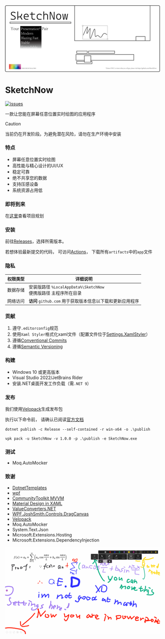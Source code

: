 ![Banner](https://github.com/SketchNow/SketchNow.WPF/blob/main/docs/banner.png)

# SketchNow

[![issues](https://img.shields.io/github/issues/SketchNow/SketchNow.WPF.svg)](https://github.com/SketchNow/SktechNow.WPF/issues)

一款让您能在屏幕任意位置实时绘图的应用程序

> [!caution]
> 当前仍在开发阶段。为避免潜在风险，请勿在生产环境中安装

### 特点

- 屏幕任意位置实时绘图
- 高性能与精心设计的UI/UX
- 稳定可靠
- 绝不共享您的数据
- 支持压感设备
- 系统资源占用低

### 即将到来

在[这里](https://github.com/orgs/SketchNow/projects)查看项目规划

### 安装

前往[Releases](https://github.com/SketchNow/SketchNow.WPF/releases)，选择所需版本。

若想体验最新提交的代码，
可访问[Actions](https://github.com/SketchNow/SketchNow.WPF/actions)，
下载所有`artifacts`中的`app`文件

### 隐私
| 权限类型    | 详细说明                                                                                                |
|------------|-------------------------------------------------------------------------------------------------------|
| 数据存储   | 安装版路径 `%LocalAppData%\SketchNow` <br/> 便携版路径 主程序所在目录                                  |
| 网络访问   | **访问** `github.com` 用于获取版本信息以下载和更新应用程序                                              |

### 贡献
1. 遵守`.editorconfig`规范
2. 使用`Xaml Styler`格式化xaml文件（配置文件位于[Settings.XamlStyler](https://github.com/SketchNow/SketchNow.WPF/blob/main/Settings.XamlStyler)）
3. 遵循[Conventional Commits](https://www.conventionalcommits.org/zh-hans/v1.0.0/)
4. 遵循[Semantic Versioning](https://semver.org/lang/zh-CN/)
### 构建
- Windows 10 或更高版本
- Visual Studio 2022/JetBrains Rider
- 安装.NET桌面开发工作负载（需`.NET 9`）
### 发布
我们使用[Velopack](https://github.com/velopack/velopack)生成发布包

执行以下命令前，
请确认已阅读[官方文档](https://docs.velopack.io/getting-started/csharp)
```shell
dotnet publish -c Release --self-contained -r win-x64 -o .\publish
```
```shell
vpk pack -u SketchNow -v 1.0.0 -p .\publish -e SketchNow.exe
```
### 测试
- Moq.AutoMocker
### 致谢
- [DotnetTemplates](https://github.com/Keboo/DotnetTemplates)
- [wpf](https://github.com/dotnet/wpf)
- [CommunityToolkit MVVM](https://github.com/CommunityToolkit/dotnet)
- [Material Design in XAML](https://github.com/MaterialDesignInXAML/MaterialDesignInXamlToolkit)
- [ValueConverters.NET](https://github.com/thomasgalliker/ValueConverters.NET)
- [WPF.JoshSmith.Controls.DragCanvas](https://github.com/denxorz/WPF.JoshSmith.Controls.DragCanvas)
- [Velopack](https://github.com/velopack/velopack)
- Moq.AutoMocker
- System.Text.Json
- Microsoft.Extensions.Hosting
- Microsoft.Extensions.DependencyInjection

![SketchNow桌面应用使用截图](https://github.com/SketchNow/SketchNow.WPF/blob/main/docs/screenshot.png)